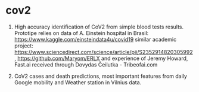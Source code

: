 # cov2
1. High accuracy identification of CoV2 from simple blood tests results.
Prototipe relies on data of A. Einstein hospital in Brasil: https://www.kaggle.com/einsteindata4u/covid19
similar academic project: https://www.sciencedirect.com/science/article/pii/S2352914820305992, https://github.com/Maryom/ERLX
and experience of Jeremy Howard, Fast.ai received through Dovydas Čeilutka - Tribeofai.com

2. CoV2 cases and death predictions, most important features from daily Google mobility and Weather station in Vilnius data.
